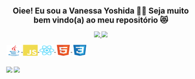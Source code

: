 <h2 align="center">
Oiee! Eu sou a Vanessa Yoshida 👩‍💻 Seja muito bem vindo(a) ao meu repositório 😻
</h2>
  
<!--
**VanessaYoshida/VanessaYoshida** is a ✨ _special_ ✨ repository because its `README.md` (this file) appears on your GitHub profile.

Here are some ideas to get you started:

- 🔭 Atualmente estou trabalhando como analista de sistemas no banco Bradesco
- 🌱 Eu estou estudando no bootcamp de Java da WomakersCode
- 📫 Contate-me no e-mail: vanessayoshida92@gmail.com
- 😄 Pronouns: ela/dela
- ⚡ Fun fact: Eu sou mãe de muitos cachorrinhos e gatinhos ❤️🐶🐱❤️
-->

<div align="center">
  <a href="https://github.com/VanessaYoshida">
  <img height="180em" src="https://github-readme-stats.vercel.app/api?username=VanessaYoshida&show_icons=true&theme=dracula&include_all_commits=true&count_private=true"/>
  <img height="180em" src="https://github-readme-stats.vercel.app/api/top-langs/?username=VanessaYoshida&layout=compact&langs_count=7&theme=dracula"/>
</div>
<div style="display: inline_block"><br>
    <img align="center" alt="Vanessa-Java" height="30" width="40" src="https://raw.githubusercontent.com/devicons/devicon/master/icons/java/java-original.svg">
  <img align="center" alt="Vanessa-Js" height="30" width="40" src="https://raw.githubusercontent.com/devicons/devicon/master/icons/javascript/javascript-plain.svg">
  <img align="center" alt="Vanessa-React" height="30" width="40" src="https://raw.githubusercontent.com/devicons/devicon/master/icons/react/react-original.svg">
  <img align="center" alt="Vanessa-HTML" height="30" width="40" src="https://raw.githubusercontent.com/devicons/devicon/master/icons/html5/html5-original.svg">
  <img align="center" alt="Vanessa-CSS" height="30" width="40" src="https://raw.githubusercontent.com/devicons/devicon/master/icons/css3/css3-original.svg">
</div>
  
  ##
 
<div> 
    <a href="https://www.linkedin.com/in/vanessayoshida/" target="_blank"><img src="https://img.shields.io/badge/-LinkedIn-%230077B5?style=for-the-badge&logo=linkedin&logoColor=white" target="_blank"></a> 
    <a href = "mailto:vanessayoshida92@gmail.com"><img src="https://img.shields.io/badge/-Gmail-%23333?style=for-the-badge&logo=gmail&logoColor=white" target="_blank"></a>
</div>
